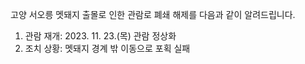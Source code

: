 고양 서오릉 멧돼지 출몰로 인한 관람로 폐쇄 해제를 다음과 같이 알려드립니다.
1. 관람 재개: 2023. 11. 23.(목) 관람 정상화
2. 조치 상황: 멧돼지 경계 밖 이동으로 포획 실패